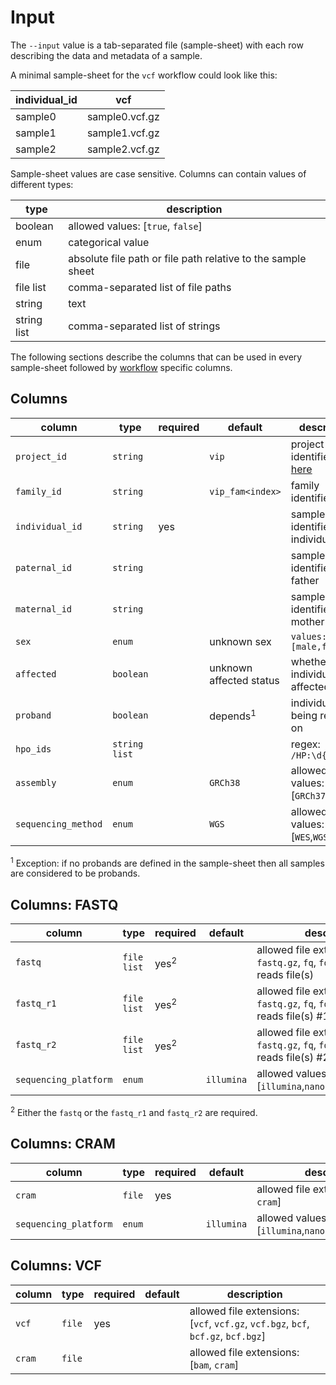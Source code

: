 # Input
The `--input` value is a tab-separated file (sample-sheet) with each row describing the data and metadata of a sample.

A minimal sample-sheet for the `vcf` workflow could look like this:

| individual_id  | vcf            |
|----------------|----------------|
| sample0        | sample0.vcf.gz |
| sample1        | sample1.vcf.gz |
| sample2        | sample2.vcf.gz |

Sample-sheet values are case sensitive. Columns can contain values of different types:

| type        | description                                                  | 
|-------------|--------------------------------------------------------------|
| boolean     | allowed values: [``true``, ``false``]                        |
| enum        | categorical value                                            |
| file        | absolute file path or file path relative to the sample sheet |
| file list   | comma-separated list of file paths                           |
| string      | text                                                         |
| string list | comma-separated list of strings                              |

The following sections describe the columns that can be used in every sample-sheet followed by [workflow](workflow.md) specific columns.   

## Columns
| column                | type            | required | default                 | description                                                  |                                        
|-----------------------|-----------------|----------|-------------------------|--------------------------------------------------------------|
| ``project_id``        | ``string``      |          | ``vip``                 | project identifier, see [here](../examples/multi-project.md) |
| ``family_id``         | ``string``      |          | ``vip_fam<index>``      | family identifier                                            |
| ``individual_id``     | ``string``      | yes      |                         | sample identifier of the individual                          |
| ``paternal_id``       | ``string``      |          |                         | sample identifier of the father                              |
| ``maternal_id``       | ``string``      |          |                         | sample identifier of the mother                              |
| ``sex``               | ``enum``        |          | unknown sex             | ``values: [male,female]``                                    |
| ``affected``          | ``boolean``     |          | unknown affected status | whether the individual is affected                           |
| ``proband``           | ``boolean``     |          | depends<sup>1</sup>     | individual being reported on                                 |
| ``hpo_ids``           | ``string list`` |          |                         | regex: `/HP:\d{7}/`                                          |
| ``assembly``          | ``enum``        |          | ``GRCh38``              | allowed values: [``GRCh37``,``GRCh38``]                      |
| ``sequencing_method`` | ``enum``        |          | ``WGS``                 | allowed values: [``WES``,``WGS``]                            |

<sup>1</sup> Exception: if no probands are defined in the sample-sheet then all samples are considered to be probands.

## Columns: FASTQ
| column                  | type          | required        | default      | description                                                                                        |
|-------------------------|---------------|-----------------|--------------|----------------------------------------------------------------------------------------------------|
| ``fastq``               | ``file list`` | yes<sup>2</sup> |              | allowed file extensions: [``fastq``, ``fastq.gz``, ``fq``, ``fq.gz``]. single-reads file(s)        |
| ``fastq_r1``            | ``file list`` | yes<sup>2</sup> |              | allowed file extensions: [``fastq``, ``fastq.gz``, ``fq``, ``fq.gz``]. paired-end reads file(s) #1 |
| ``fastq_r2``            | ``file list`` | yes<sup>2</sup> |              | allowed file extensions: [``fastq``, ``fastq.gz``, ``fq``, ``fq.gz``]. paired-end reads file(s) #2 |
| ``sequencing_platform`` | ``enum``      |                 | ``illumina`` | allowed values: [``illumina``,``nanopore``,``pacbio_hifi``]                                        |

<sup>2</sup> Either the `fastq` or the ``fastq_r1`` and ``fastq_r2`` are required.  

## Columns: CRAM
| column                  | type     | required | default      | description                                                 |
|-------------------------|----------|----------|--------------|-------------------------------------------------------------|
| ``cram``                | ``file`` | yes      |              | allowed file extensions: [``bam``, ``cram``]                |
| ``sequencing_platform`` | ``enum`` |          | ``illumina`` | allowed values: [``illumina``,``nanopore``,``pacbio_hifi``] |

## Columns: VCF
| column   | type     | required | default | description                                                                                   |
|----------|----------|----------|---------|-----------------------------------------------------------------------------------------------|
| ``vcf``  | ``file`` | yes      |         | allowed file extensions: [``vcf``, ``vcf.gz``, ``vcf.bgz``, ``bcf``, ``bcf.gz``, ``bcf.bgz``] |
| ``cram`` | ``file`` |          |         | allowed file extensions: [``bam``, ``cram``]                                                  |
